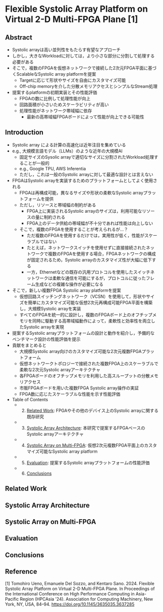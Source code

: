# Flexible Systolic Array Platform on Virtual 2-D Multi-FPGA Plane [1]



## Abstract
- Systolic arrayは高い並列性をもたらす有望なアプローチ
- しかし，大きなWorkloadに対しては，より小さな部分に分割して処理する必要がある
- そこで，複数のFPGAを仮想ネットワークで接続した2次元FPGA平面に基づくScalableなSystolic array platformを提案
    - Targetに応じて形状やサイズを自由にカスタマイズ可能
    - Off-chip memoryを介した分散メモリアクセスとシンプルなStream処理
- 提案するplatformの初期実装とその性能評価
    - FPGAの数に比例して処理性能が向上
    - 回路面積が小さいためスケーラビリティが高い
    - 処理性能がネットワーク帯域幅に依存
        - 最新の高帯域幅FPGAボードによって性能が向上できる可能性

## Introduction

- Systolic array による計算の高速化は近年注目を集めている
- e.g., 大規模言語モデル（LLMs）のような近年の大規模AI
    - 固定サイズのSysolic arrayで適切なサイズに分割されたWorkload処理することが一般的
    - e.g., Google TPU, AWS Inferentia
    - ただし，これは一般のSystolic arrayに対して最適な設計とは言えない
- FPGAはSystolic arrayを実装するためのプラットフォームとしてよく使用される
    - FPGAは再構成可能，異なるサイズや形状の柔軟なSystolic arrayプラットフォームを提供
    - ただし，リソースと帯域幅の制約がある
        - FPGA上に実装されるSystolic arrayのサイズは，利用可能なリソースの量に制約される
        - FPGA上のデータ供給の帯域幅が不十分であれば性能は向上しない
    - そこで，複数のFPGAを使用することが考えられるが…？
        - ただ複数のFPGAを使用するだけでは，実用性が低く，性能がスケーラブルではない
        - たとえば，ネットワークスイッチを使用せずに直接接続されたネットワークで複数のFPGAを使用する場合，FPGAネットワークの構成が固定されるため，Systolic arrayのカスタマイズ性が大幅に低下する
        - 一方，Ethernetなどの既存の汎用プロトコルを使用したスイッチネットワークは柔軟な通信を可能にするが，プロトコルに従ったフレーム生成などの複雑な操作が必要になる
- そこで，新しい複数FPGA Systolic array platformを提案
    - 仮想回路スイッチングネットワーク（VCSN）を使用して，形状やサイズを簡単にカスタマイズ可能な仮想2次元再構成可能FPGA平面を構築し，大規模Systolic arrayを実装
    - すべてのFPGAを統一的に設計し，複数のFPGAボード上のオフチップメモリを同時に駆動する高帯域幅動作によって，柔軟性と効率性を両立したSystolic arrayを実現
- 提案するSystolic arrayプラットフォームの設計と動作を紹介し，予備的なベンチマーク設計の性能評価を提示
- 貢献をまとめると
    - 大規模Systolic array向けのカスタマイズ可能な2次元複数FPGAプラットフォーム
    - 仮想ネットワークトポロジーで接続された複数FPGA上のスケーラブルで柔軟な2次元Systolic arrayアーキテクチャ
    - 各FPGAボードのオフチップメモリを利用した高スループットの分散メモリアクセス
    - 市販FPGAボードを用いた複数FPGA Systolic array操作の実証
    - FPGA数に応じたスケーラブルな性能を示す性能評価
- Table of Contents 
    - 2. [Related Work](#related-work): FPGAやその他のデバイス上のSystolic arrayに関する既存研究
    - 3. [Systolic Array Architecture](#systolic-array-architecture): 本研究で提案するFPGAベースのSystolic arrayアーキテクチャ
    - 4. [Systolic Array on Multi-FPGA](#systolic-array-on-multi-fpga): 仮想2次元複数FPGA平面上のカスタマイズ可能なSystolic array platform
    - 5. [Evaluation](#evaluation): 提案するSystolic arrayプラットフォームの性能評価
    - 6. [Conclusions](#conclusions)

## Related Work


## Systolic Array Architecture
## Systolic Array on Multi-FPGA
## Evaluation
## Conclusions

## 

## Reference
[1] Tomohiro Ueno, Emanuele Del Sozzo, and Kentaro Sano. 2024. Flexible Systolic Array Platform on Virtual 2-D Multi-FPGA Plane. In Proceedings of the International Conference on High Performance Computing in Asia-Pacific Region (HPCAsia '24). Association for Computing Machinery, New York, NY, USA, 84–94. https://doi.org/10.1145/3635035.3637285